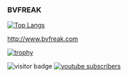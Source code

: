 ### BVFREAK

[![Top Langs](https://github-readme-stats.vercel.app/api/top-langs/?username=BVFreak&langs_count=10&layout=compact&theme=dark)](https://github.com/anuraghazra/github-readme-stats)

http://www.bvfreak.com

[![trophy](https://github-profile-trophy.vercel.app/?username=BVFreak&theme=onedark)](https://github.com/ryo-ma/github-profile-trophy)

![visitor badge](https://visitor-badge.glitch.me/badge?page_id=BVFreak.visitor-badge)
<a href="https://www.youtube.com/channel/UCtCVKyw8w9Dti3vhkKN8LTg">
 <img alt="youtube subscribers" src="https://github-readme-youtube-stats.herokuapp.com/subscribers/index.php?id=UCtCVKyw8w9Dti3vhkKN8LTg&key=AIzaSyAqygxjdsXJY1FwHbP-JPZfXIYLnjnVH4I"/>
</a>
